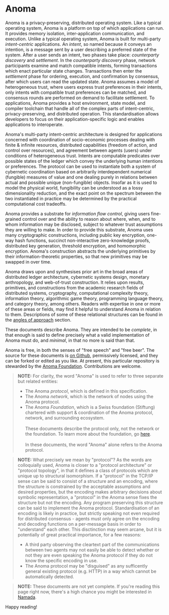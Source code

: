 # Anoma

Anoma is a privacy-preserving, distributed operating system. Like a typical operating system, Anoma is a platform on top of which applications can run. It provides memory isolation, inter-application communication, and execution. Unlike a typical operating system, Anoma is built for multi-party _intent-centric_ applications. An _intent_, so named because it conveys an intention, is a message sent by a user describing a preferred state of the system. After a user sends an intent, two phases take place: _counterparty discovery_ and _settlement_. In the _counterparty discovery_ phase, network participants examine and match compatible intents, forming transactions which enact particular state changes. Transactions then enter the _settlement_ phase for ordering, execution, and confirmation by consensus, after which users can read the updated state. Anoma assumes a model of heterogeneous trust, where users express trust preferences in their intents, only intents with compatible trust preferences can be matched, and consensus rounds are performed on demand to facilitate settlement. To applications, Anoma provides a host environment, state model, and compiler toolchain that handle all of the complex parts of intent-centric, privacy-preserving, and distributed operation. This standardisation allows developers to focus on their application-specific logic and enables applications to interoperate.

Anoma's multi-party intent-centric architecture is designed for applications concerned with coordination of socio-economic processes dealing with finite & infinite resources, distributed capabilities (freedom of action, and control over resources), and agreement between agents (users) under conditions of heterogeneous trust. Intents are computable predicates over possible states of the ledger which convey the underlying human intentions or preferences. The protocol can be used to instantiate both a system of cybernetic coordination based on arbitrarily interdependent numerical (fungible) measures of value and one dealing purely in relations between actual and possible unique (non-fungible) objects. Insofar as it is used to model the physical world, fungibility can be understood as a lossy dimensionality reduction, and the exact point on the spectrum between the two instantiated in practice may be determined by the practical computational cost tradeoffs.

Anoma provides a substrate for _information flow control_, giving users fine-grained control over and the ability to reason about where, when, and to whom information may be disclosed, subject to whatever trust assumptions they are willing to make. In order to provide this substrate, Anoma uses many cryptographic constructions, including public key encryption, one-way hash functions, succinct non-interactive zero-knowledge proofs, distributed key generation, threshold encryption, and homomorphic encryption. Anoma's construction abstracts the underlying primitives by their information-theoretic properties, so that new primitives may be swapped in over time.

Anoma draws upon and synthesises prior art in the broad areas of distributed ledger architecture, cybernetic systems design, monetary anthropology, and web-of-trust construction. It relies upon results, primitives, and constructions from the academic research fields of distributed systems, cryptography, computational complexity theory, information theory, algorithmic game theory, programming language theory, and category theory, among others. Readers with expertise in one or more of these areas or fields, may find it helpful to understand Anoma in relation to them. Descriptions of some of these relational structures can be found in the [angles of approach](./angles-of-approach.md) section.

These documents describe Anoma. They are intended to be _complete_, in that enough is said to define precisely what a valid implementation of Anoma must do, and _minimal_, in that no more is said than that.

Anoma is free, in both the senses of "free speech" and "free beer". The source for these documents is [on Github](https://github.com/anoma/specs), permissively licensed, and they can be forked or edited as you like. At present, this particular repository is stewarded by the [Anoma Foundation](https://anoma.foundation/). Contributions are welcome.

> **NOTE:** For clarity, the word "Anoma" is used to refer to three separate but related entities:
> - The Anoma _protocol_, which is defined in this specification.
> - The Anoma _network_, which is the network of nodes using the Anoma protocol.
> - The Anoma _Foundation_, which is a Swiss foundation (Stiftung) chartered with support & coordination of the Anoma protocol, network, and surrounding ecosystem.
> <br /><br />These documents describe the protocol only, not the network or the foundation. To learn more about the foundation, go [here](https://anoma.foundation).
> <br /><br />In these documents, the word "Anoma" alone refers to the Anoma protocol.

> **NOTE:** What precisely we mean by "protocol"? As the words are colloquially used, Anoma is closer to a "protocol architecture" or "protocol topology", in that it defines a class of protocols which are unique up to structural isomorphism. If a "protocol" in the TCP/IP sense can be said to consist of a structure and an encoding, where the structure is constrained by the acceptable assumptions and desired properties, but the encoding makes arbitrary decisions about symbolic representation, a "protocol" in the Anoma sense fixes the structure but not the encoding. Any program preserving this structure can be said to implement the Anoma protocol. Standardisation of an encoding is likely in practice, but strictly speaking not even required for distributed consensus - agents must only agree on the encoding and decoding functions on a per-message basis in order to "understand" each other. This disctinction may seem arcane, but it is potentially of great practical importance, for a few reasons:
> - A third party observing the cleartext part of the communications between two agents may not easily be able to detect whether or not they are even speaking the Anoma protocol if they do not know the specific encoding in use.
> - The Anoma protocol may be "disguised" as any sufficently general existing protocol (e.g. HTTP) in a way which cannot be automatically detected.

> **NOTE:** These documents are not yet complete. If you're reading this page right now, there's a high chance you might be interested in [Namada](https://namada.net).

Happy reading!